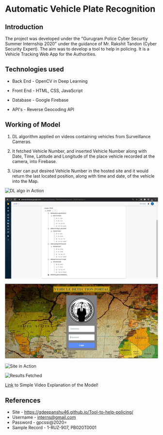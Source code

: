 # Automatic Vehicle Plate Recognition

## Introduction

The project was developed under the "Gurugram Police Cyber Securtiy Summer Internship 2020" under the guidance of Mr. Rakshit Tandon (Cyber Security Expert).
The aim was to develop a tool to help in policing. It is a Vehicle Tracking Web App for the Authorities.

## Technologies used

  * Back End - OpenCV in Deep Learning
  
  * Front End - HTML, CSS, JavaScript

  * Database - Google Firebase

  * API's - Reverse Geocoding API

## Working of Model

  1. DL algorithm applied on videos containing vehicles from Surveillance Cameras.

  2. It fetched Vehicle Number, and inserted Vehicle Number along with Date, Time, Latitude and Longitude of the place vehicle recorded at the camera, into Firebase.

  3. User can put desired Vehicle Number in the hosted site and it would return the last located position, along with time and date, of the vehicle into the Map.

![DL algo in Action](https://github.com/gdeepanshu46/Tool-to-help-policing/blob/master/result.png?raw=true "DL Algo in Action")

![Storing Results in Firebase](https://github.com/gdeepanshu46/Tool-to-help-policing/blob/master/firebase_screenshot.png?raw=true "Storing Results in Firebase")

![Site Login](https://github.com/gdeepanshu46/Tool-to-help-policing/blob/master/site_login_screenshot.jpg?raw=true "Site Login")

![Site in Action](https://github.com/gdeepanshu46/Tool-to-help-policing/blob/master/web%20page.png?raw=true "Site in Action")

![Results Fetched](https://github.com/gdeepanshu46/Tool-to-help-policing/blob/master/web%20results.png?raw=true "Results Fetched")

[Link](https://drive.google.com/file/d/1HKoMZYo1Nr1DIwAz_hGTtDlGtpqxFk75/view "Video Explanation") to Simple Video Explanation of the Model!

## References

  * Site - https://gdeepanshu46.github.io/Tool-to-help-policing/
  * Username - interns@gmail.com  
  * Password - gpcssi@2020=
  * Sample Record - 1-RUZ-907, PB020T0001
